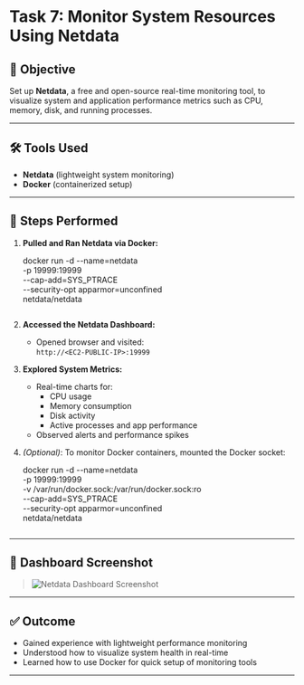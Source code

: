 # Task 7: Monitor System Resources Using Netdata

## 📝 Objective
Set up **Netdata**, a free and open-source real-time monitoring tool, to visualize system and application performance metrics such as CPU, memory, disk, and running processes.

---

## 🛠 Tools Used
- **Netdata** (lightweight system monitoring)
- **Docker** (containerized setup)

---

## 🧩 Steps Performed

1. **Pulled and Ran Netdata via Docker:**

   
   docker run -d --name=netdata \
     -p 19999:19999 \
     --cap-add=SYS_PTRACE \
     --security-opt apparmor=unconfined \
     netdata/netdata
   ```

2. **Accessed the Netdata Dashboard:**
   - Opened browser and visited:  
     `http://<EC2-PUBLIC-IP>:19999`

3. **Explored System Metrics:**
   - Real-time charts for:
     - CPU usage
     - Memory consumption
     - Disk activity
     - Active processes and app performance
   - Observed alerts and performance spikes

4. *(Optional)*: To monitor Docker containers, mounted the Docker socket:
   
   docker run -d --name=netdata \
     -p 19999:19999 \
     -v /var/run/docker.sock:/var/run/docker.sock:ro \
     --cap-add=SYS_PTRACE \
     --security-opt apparmor=unconfined \
     netdata/netdata
   ```

---

## 📸 Dashboard Screenshot

> ![Netdata Dashboard Screenshot](![image](https://github.com/user-attachments/assets/7a48be0b-9560-4bc5-983d-0737c6597c04)
)

---

## ✅ Outcome
- Gained experience with lightweight performance monitoring
- Understood how to visualize system health in real-time
- Learned how to use Docker for quick setup of monitoring tools

---
